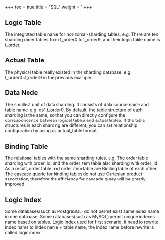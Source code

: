 +++
toc = true
title = "SQL"
weight = 1
+++

## Logic Table

The integrated table name for horizontal-sharding tables. e.g. There are ten sharding order tables from t_order0 to t_order9, and their logic table name is t_order.

## Actual Table

The physical table really existed in the sharding database. e.g. t_order0~t_order9 in the previous example.

## Data Node

The smallest unit of data sharding. It consists of data source name and table name, e.g. ds1.t_order0. By default, the table structure of each sharding is the same, so that you can directly configure the correspondence between logical tables and actual tables. If the table structures in each sharding are different, you can set relationship configuration by using ds.actual_table format.

## Binding Table

The relational tables with the same sharding rules. e.g. The order table sharding with order_id, and the order item table also sharding with order_id. As a result, order table and order item table are BindingTable of each other. The cascade querie for binding tables do not use Cartesian product association, therefore the efficiency for cascade query will be greatly improved.

## Logic Index

Some databases(such as PostgreSQL) do not permit exist same index name in one database, Some databases(such as MySQL) permit unique indexes name based on tables. Logic index used for first scenario, it need to rewrite index name to index name + table name, the index name before rewrite is called logic index. 

